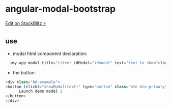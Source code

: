 # angular-modal-bootstrap

[Edit on StackBlitz ⚡️](https://stackblitz.com/edit/angular-modal-bootstrap)

## use

- modal html component declaration:

```javascript
  <my-app-modal title="titre" idModal="idmodal" text="text to show">loading</my-app-modal>
```

- the button:

```javascript
<div class="bd-example">
<button (click)="showModal(text)" type="button" class="btn btn-primary" data-toggle="modal" data-target="#idmodal">
      Launch demo modal 1
</button>
</div>
```